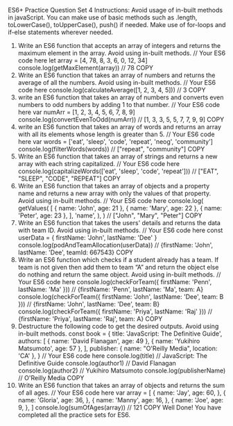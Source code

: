 ES6+ Practice Question Set 4
Instructions: Avoid usage of in-built methods in javaScript. You can make use of basic methods
such as .length, toLowerCase(), toUpperCase(), push() if needed. Make use of for-loops and if-else
statements wherever needed.
1. Write an ES6 function that accepts an array of integers and returns the maximum element in the
array. Avoid using in-built methods.
// Your ES6 code here
let array = [4, 78, 8, 3, 6, 0, 12, 34]
console.log(getMaxElement(array)) // 78
COPY
2. Write an ES6 function that takes an array of numbers and returns the average of all the
numbers. Avoid using in-built methods.
// Your ES6 code here
console.log(calculateAverage([1, 2, 3, 4, 5])) // 3
COPY
3. write an ES6 function that takes an array of numbers and converts even numbers to odd
numbers by adding 1 to that number.
// Your ES6 code here
var numArr = [1, 2, 3, 4, 5, 6, 7, 8, 9]
console.log(convertEvenToOdd(numArr))
// [1, 3, 3, 5, 5, 7, 7, 9, 9]
COPY
4. write an ES6 function that takes an array of words and returns an array with all its elements
whose length is greater than 5.
// Your ES6 code here
var words = ['eat', 'sleep', 'code', 'repeat', 'neog', 'community']
console.log(filterWords(words)) // ["repeat", "community"]
COPY
5. Write an ES6 function that takes an array of strings and returns a new array with each string
capitalized.
// Your ES6 code here
console.log(capitalizeWords(['eat', 'sleep', 'code', 'repeat']))
// ["EAT", "SLEEP", "CODE", "REPEAT"]
COPY
6. Write an ES6 function that takes an array of objects and a property name and returns a new
array with only the values of that property. Avoid using in-built methods.
// Your ES6 code here
console.log(
getValues(
[
{ name: 'John', age: 21 },
{ name: 'Mary', age: 22 },
{ name: 'Peter', age: 23 },
],
'name',
),
) // ["John", "Mary", "Peter"]
COPY
7. Write an ES6 function that takes the users' details and returns the data with team ID. Avoid
using in-built methods.
// Your ES6 code here
const userData = { firstName: 'John', lastName: 'Dee' }
console.log(podAndTeamAllocation(userData))
// {firstName: 'John', lastName: 'Dee', teamId: 667543}
COPY
8. Write an ES6 function which checks if a student already has a team. If team is not given then
add them to team “A” and return the object else do nothing and return the same object. Avoid
using in-built methods.
// Your ES6 code here
console.log(checkForTeam({ firstName: 'Penn', lastName: 'Ma' }))
// {firstName: 'Penn', lastName: 'Ma', team: A}
console.log(checkForTeam({ firstName: 'John', lastName: 'Dee', team: B }))
// {firstName: 'John', lastName: 'Dee', team: B}
console.log(checkForTeam({ firstName: 'Priya', lastName: 'Raj' }))
// {firstName: 'Priya', lastName: 'Raj', team: A}
COPY
9. Destructure the following code to get the desired outputs. Avoid using in-built methods.
const book = {
title: 'JavaScript: The Definitive Guide',
authors: [
{ name: 'David Flanagan', age: 49 },
{ name: 'Yukihiro Matsumoto', age: 57 },
],
publisher: { name: "O'Reilly Media", location: 'CA' },
}
// Your ES6 code here
console.log(title) // JavaScript: The Definitive Guide
console.log(author1) // David Flanagan
console.log(author2) // Yukihiro Matsumoto
console.log(publisherName) // O'Reilly Media
COPY
10. Write an ES6 function that takes an array of objects and returns the sum of all ages.
// Your ES6 code here
var array = [
{
name: 'Jay',
age: 60,
},
{
name: 'Gloria',
age: 36,
},
{
name: 'Manny',
age: 16,
},
{
name: 'Joe',
age: 9,
},
]
console.log(sumOfAges(array)) // 121
COPY
Well Done! You have completed all the practice sets for ES6.
